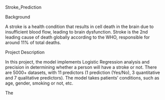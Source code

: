 Stroke_Prediction

Background

A stroke is a health condition that results in cell death in the brain due to insufficient blood flow, leading to brain dysfunction. Stroke is the 2nd leading cause of death globally according to the WHO, responsible for around 11% of total deaths.

Project Description

In this project, the model implements Logistic Regression analysis and precision in determining whether a person will have a stroke or not. There are 5000+ datasets, with 11 predictors (1 prediction (Yes/No), 3 quantitative and 7 qualitative predictors). The model takes patients’ conditions, such as age, gender, smoking or not, etc. 

The
